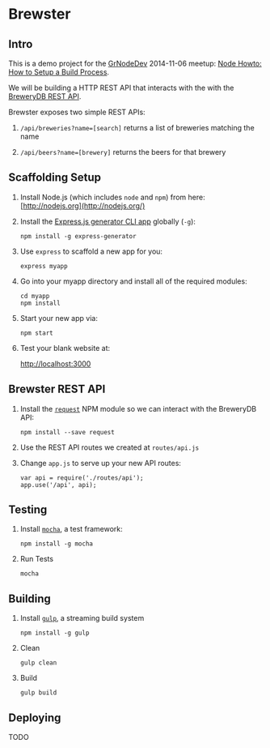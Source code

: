 # Brewster

## Intro

This is a demo project for the [GrNodeDev](http://www.meetup.com/grnodedev/) 2014-11-06 meetup: [Node Howto: How to Setup a Build Process](http://www.meetup.com/GRNodeDev/events/209772552/).

We will be building a HTTP REST API that interacts with the with the [BreweryDB REST API](http://www.brewerydb.com/developers).

Brewster exposes two simple REST APIs:

1. `/api/breweries?name=[search]` returns a list of breweries matching the name

2. `/api/beers?name=[brewery]` returns the beers for that brewery

## Scaffolding Setup

1. Install Node.js (which includes `node` and `npm`) from here: [http://nodejs.org](http://nodejs.org/)

2. Install the [Express.js generator CLI app](http://expressjs.com/) globally (`-g`):

    ```
    npm install -g express-generator
    ```

3. Use `express` to scaffold a new app for you:

    ```
    express myapp
    ```

4. Go into your myapp directory and install all of the required modules:

    ```
    cd myapp
    npm install
    ```

5. Start your new app via:

    ```
    npm start
    ````

6. Test your blank website at:

    [http://localhost:3000](http://localhost:3000)

## Brewster REST API

1. Install the [`request`](https://www.npmjs.org/package/request) NPM module so we can interact with the BreweryDB API:

    ```
    npm install --save request
    ```

2. Use the REST API routes we created at `routes/api.js`

3. Change `app.js` to serve up your new API routes:

    ```
    var api = require('./routes/api');
    app.use('/api', api);
    ```

## Testing

1. Install [`mocha`](https://www.npmjs.org/package/mocha), a test framework:

    ```
    npm install -g mocha
    ```

2. Run Tests

    ```
    mocha
    ```

## Building

1. Install [`gulp`](http://gulpjs.com), a streaming build system

    ```
    npm install -g gulp
    ```

2. Clean

    ```
    gulp clean
    ```

3. Build

    ```
    gulp build
    ```

## Deploying

TODO
